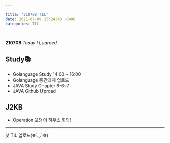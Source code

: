 ```yaml
---

title: "210708 TIL"
date: 2021-07-09 15:24:43 -0400
categories: TIL

---
```


**210708** _Today I Learned_

## Study📚

  * Golanguage Study 14:00 ~ 16:00
  * Golanguage 중간과제 업로드
  * JAVA Study Chapter 6-6~7 
  * JAVA Github Uproad
  
## J2KB

* Operation 꼬챙이 하우스 회의!


---

첫 TIL 업로드(❁´◡`❁)